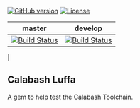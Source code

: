 [![GitHub version](https://badge.fury.io/gh/calabash%2Fluffa.svg)](http://badge.fury.io/gh/calabash%2Fluffa) [![License](https://img.shields.io/badge/licence-Eclipse-blue.svg)](http://opensource.org/licenses/EPL-1.0) 

| master  | develop |
|---------|--------|
|[![Build Status](https://travis-ci.org/calabash/luffa.svg?branch=master)](https://travis-ci.org/calabash/luffa)| [![Build Status](https://travis-ci.org/calabash/luffa.svg?branch=develop)](https://travis-ci.org/calabash/luffa)
 |

## Calabash Luffa

A gem to help test the Calabash Toolchain.
